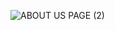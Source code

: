 ![ABOUT US PAGE (2)](https://user-images.githubusercontent.com/120185666/207144675-33365c44-ec77-44b2-a020-f7b19aab0bf6.png)

